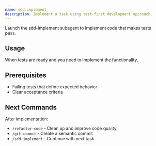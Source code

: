 ```yaml
---
name: sdd:implement
description: Implement a task using test-first development approach
---
```


Launch the sdd-implement subagent to implement code that makes tests pass.

## Usage
When tests are ready and you need to implement the functionality.

## Prerequisites
- Failing tests that define expected behavior
- Clear acceptance criteria

## Next Commands
After implementation:
- `/refactor-code` - Clean up and improve code quality
- `/git-commit` - Create a semantic commit
- `/sdd:implement` - Continue with next task